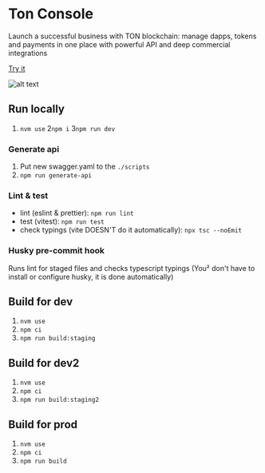 # Ton Console
Launch a successful business with TON blockchain: manage dapps, tokens and payments in one place with powerful API and deep commercial integrations

[Try it](https://tonconsole.com/)

![alt text](https://github.com/tonkeeper/ton-console/blob/master/public/og-image.png "")

## Run locally
1. `nvm use`
2`npm i`
3`npm run dev`

### Generate api
1. Put new swagger.yaml to the `./scripts`
2. `npm run generate-api`

### Lint & test
- lint (eslint & prettier): `npm run lint`
- test (vitest): `npm run test`
- check typings (vite DOESN'T do it automatically): `npx tsc --noEmit`

### Husky pre-commit hook
Runs lint for staged files and checks typescript typings
(You² don't have to install or configure husky, it is done automatically) 

## Build for dev
1. `nvm use`
2. `npm ci`
3. `npm run build:staging`

## Build for dev2
1. `nvm use`
2. `npm ci`
3. `npm run build:staging2`

## Build for prod
1. `nvm use`
2. `npm ci`
3. `npm run build`

